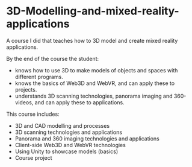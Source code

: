# 3D-Modelling-and-mixed-reality-applications

A course I did that teaches how to 3D model and create mixed reality applications.

By the end of the course the student:

- knows how to use 3D to make models of objects and spaces with different programs.
- knows the basics of Web3D and WebVR, and can apply these to projects.
- understands 3D scanning technologies, panorama imaging and 360-videos, and can apply these to applications.

This course includes:

- 3D and CAD modelling and processes
- 3D scanning technologies and applications
- Panorama and 360 imaging technologies and applications
- Client-side Web3D and WebVR technologies
- Using Unity to showcase models (basics)
- Course project 
